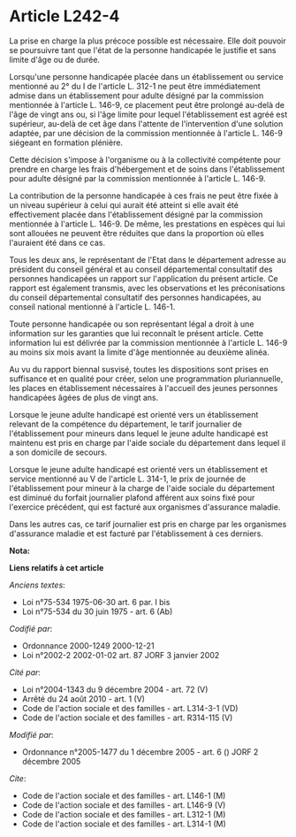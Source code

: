 # Article L242-4

La prise en charge la plus précoce possible est nécessaire. Elle doit pouvoir se poursuivre tant que l'état de la personne
handicapée le justifie et sans limite d'âge ou de durée.

Lorsqu'une personne handicapée placée dans un établissement ou service mentionné au 2° du I de l'article L. 312-1 ne peut
être immédiatement admise dans un établissement pour adulte désigné par la commission mentionnée à l'article L. 146-9, ce
placement peut être prolongé au-delà de l'âge de vingt ans ou, si l'âge limite pour lequel l'établissement est agréé est
supérieur, au-delà de cet âge dans l'attente de l'intervention d'une solution adaptée, par une décision de la commission
mentionnée à l'article L. 146-9 siégeant en formation plénière.

Cette décision s'impose à l'organisme ou à la collectivité compétente pour prendre en charge les frais d'hébergement et de
soins dans l'établissement pour adulte désigné par la commission mentionnée à l'article L. 146-9.

La contribution de la personne handicapée à ces frais ne peut être fixée à un niveau supérieur à celui qui aurait été atteint
si elle avait été effectivement placée dans l'établissement désigné par la commission mentionnée à l'article L. 146-9. De
même, les prestations en espèces qui lui sont allouées ne peuvent être réduites que dans la proportion où elles l'auraient
été dans ce cas.

Tous les deux ans, le représentant de l'Etat dans le département adresse au président du conseil général et au conseil
départemental consultatif des personnes handicapées un rapport sur l'application du présent article. Ce rapport est également
transmis, avec les observations et les préconisations du conseil départemental consultatif des personnes handicapées, au
conseil national mentionné à l'article L. 146-1.

Toute personne handicapée ou son représentant légal a droit à une information sur les garanties que lui reconnaît le présent
article. Cette information lui est délivrée par la commission mentionnée à l'article L. 146-9 au moins six mois avant la
limite d'âge mentionnée au deuxième alinéa.

Au vu du rapport biennal susvisé, toutes les dispositions sont prises en suffisance et en qualité pour créer, selon une
programmation pluriannuelle, les places en établissement nécessaires à l'accueil des jeunes personnes handicapées âgées de
plus de vingt ans.

Lorsque le jeune adulte handicapé est orienté vers un établissement relevant de la compétence du département, le tarif
journalier de l'établissement pour mineurs dans lequel le jeune adulte handicapé est maintenu est pris en charge par l'aide
sociale du département dans lequel il a son domicile de secours.

Lorsque le jeune adulte handicapé est orienté vers un établissement et service mentionné au V de l'article L. 314-1, le prix
de journée de l'établissement pour mineur à la charge de l'aide sociale du département est diminué du forfait journalier
plafond afférent aux soins fixé pour l'exercice précédent, qui est facturé aux organismes d'assurance maladie.

Dans les autres cas, ce tarif journalier est pris en charge par les organismes d'assurance maladie et est facturé par
l'établissement à ces derniers.

**Nota:**



**Liens relatifs à cet article**

_Anciens textes_:

  - Loi n°75-534 1975-06-30 art. 6 par. I bis
  - Loi n°75-534 du 30 juin 1975 - art. 6 (Ab)

_Codifié par_:

  - Ordonnance 2000-1249 2000-12-21
  - Loi n°2002-2 2002-01-02 art. 87 JORF 3 janvier 2002

_Cité par_:

  - Loi n°2004-1343 du 9 décembre 2004 - art. 72 (V)
  - Arrêté du 24 août 2010 - art. 1 (V)
  - Code de l'action sociale et des familles - art. L314-3-1 (VD)
  - Code de l'action sociale et des familles - art. R314-115 (V)

_Modifié par_:

  - Ordonnance n°2005-1477 du 1 décembre 2005 - art. 6 () JORF 2 décembre 2005

_Cite_:

  - Code de l'action sociale et des familles - art. L146-1 (M)
  - Code de l'action sociale et des familles - art. L146-9 (V)
  - Code de l'action sociale et des familles - art. L312-1 (M)
  - Code de l'action sociale et des familles - art. L314-1 (M)
